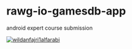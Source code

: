 # rawg-io-gamesdb-app
 android expert course submission

[![wildanfajri1alfarabi](https://circleci.com/gh/wildanfajri1alfarabi/rawg-io-gamesdb-app.svg?style=svg)](https://circleci.com/gh/wildanfajri1alfarabi/rawg-io-gamesdb-app)
